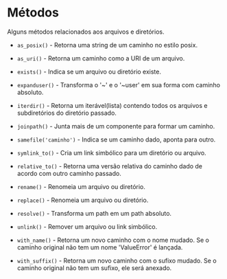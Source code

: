 # Métodos
  
Alguns métodos relacionados aos arquivos e diretórios.
  
- `as_posix()` - Retorna uma string de um caminho no estilo posix.
  
- `as_uri()` - Retorna um caminho como a URI de um arquivo.
  
- `exists()` - Indica se um arquivo ou diretório existe.
  
- `expanduser()` - Transforma o '~' e o '~user' em sua forma  com caminho absoluto.
  
- `iterdir()` - Retorna um iterável(lista) contendo todos os arquivos e subdiretórios do diretório passado.
  
- `joinpath()` - Junta mais de um componente para formar um caminho.
  
- `samefile('caminho')` - Indica se um caminho dado, aponta para outro.
  
- `symlink_to()` - Cria um link simbólico para um diretório ou arquivo.
  
- `relative_to()` - Retorna uma versão relativa do caminho dado de acordo com outro caminho passado.
  
- `rename()` - Renomeia um arquivo ou diretório.
  
- `replace()` - Renomeia um arquivo ou diretório.
  
- `resolve()` - Transforma um path em um path absoluto.
  
- `unlink()` - Remover um arquivo ou link simbólico.
  
- `with_name()` - Retorna um novo caminho com o nome mudado. Se o caminho original não tem um nome 'ValueError' é lançada.
  
- `with_suffix()` - Retorna um novo caminho com o sufixo mudado. Se o caminho original não tem um sufixo, ele será anexado.
  